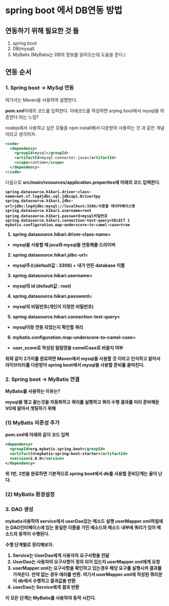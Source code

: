 # spring boot 에서 DB연동 방법
## 연동하기 위해 필요한 것 들
1. spring boot
2. DB(mysql)
3. MyBatis (MyBatis는 DB의 정보를 읽어오는데 도움을 준다.)

## 연동 순서
### 1. Spring boot -> MySql 연동

여기서는 Maven을 사용하여 설명한다.

<strong>pom.xml</strong>아래의 코드를 입력한다. 아래코드를 작성하면 srping boot에서 mysql을 의존한다 라는 느낌? 

nodejs에서 사용하고 싶은 모듈을 npm install해서 다운받아 사용하는 것 과 같은 개념이라고 생각하자.
```xml
<code>
  <dependency>
    <groupId>mysql</groupId>
    <artifactId>mysql-connector-java</artifactId>
    <scope>runtime</scope>
  </dependency>
</code>
```

다음으로 <strong>src/main/resources/application.properties<strong>에 아래의 코드 입력한다.
```properties
spring.datasource.hikari.driver-class-name=net.sf.log4jdbc.sql.jdbcapi.DriverSpy
spring.datasource.hikari.jdbc-url=jdbc:log4jdbc:mysql://localhost:3306/사용할 데이터베이스명 
spring.datasource.hikari.username=root
spring.datasource.hikari.password=mysql비밀번호
spring.datasource.hikari.connection-test-query=SELECT 1
mybatis.configuration.map-underscore-to-camel-case=true
```
1. spring.datasource.hikari.driver-class-name=

* mysql을 사용할 때 java와 mysql을 연동해줄 드라이버

2. spring.datasource.hikari.jdbc-url=

* mysql주소(default값 : 3306) + 내가 만든 database 이름

3. spring.datasource.hikari.username=

* mysql의 id (default값 : root)

4. spring.datasource.hikari.password=

* mysql의 비밀번호(개인이 지정한 비밀번호)

5. spring.datasource.hikari.connection-test-query=

* mysql이랑 연동 되었는지 확인할 쿼리

6. mybatis.configuration.map-underscore-to-camel-case=

* user_score로 작성된 컬럼명을 camelCase로 바꿀지 여부

위와 같이 2가지를 완료하면 Maven에서 mysql을 사용할 것 이라고 인식하고 알아서 라이브러리를 다운받아 spring boot에서 mysql을 사용할 준비를 끝마친다.


### 2. Spring boot -> MyBatis 연결

MyBatis를 사용하는 이유는?

mysql을 맺고 끝는것을 자동화하고 쿼리를 실행하고 쿼리 수행 결과를 미리 준비해둔 VO에 알아서 셋팅하기 위해

### (1) MyBatis 의존성 추가
<strong>pom.xml</strong>에 아래와 같이 코드 입력
```xml
<dependency>
  <groupId>org.mybatis.spring.boot</groupId>
  <artifactId>mybatis-spring-boot-starter</artifactId>
  <version>2.0.0</version>
</dependency>
```

<strong>위 1번, 2번을 완료하면 기본적으로 spring boot에서 db를 사용할 준비단계는 끝이 난다. </strong>


### (2) MyBatis 환경설정








### 3. DAO 생성

mybatis사용하여 service에서 userDao있는 메소드 실행
userMapper.xml파일에는 DAO인터페이스에 있는 동일한 이름을 가진 메소드와 메소드 내부에 쿼리가 있어 메소드의 동작이 수행된다.

수행 단계별로 정리해보자.
1. Service는 UserDao에게 사용자의 요구사항을 전달
2. UserDao는 사용자의 요구사항이 정의 되어 있는지 userMapper.xml에게 요청
3. userMapper.xml는 요구사항을 확인하고 있는경우 해당 요구를 실행시켜 결과를 가져온다. 만약 없는 경우 에러를 반환. 여기서 userMapper.xml에 작성된 쿼리문이 db에서 수행하고 결과값을 반환
4. userDao는 Service에게 결과 반환

이 모든 단계는 MyBatis를 사용하여 동작 시킨다.


